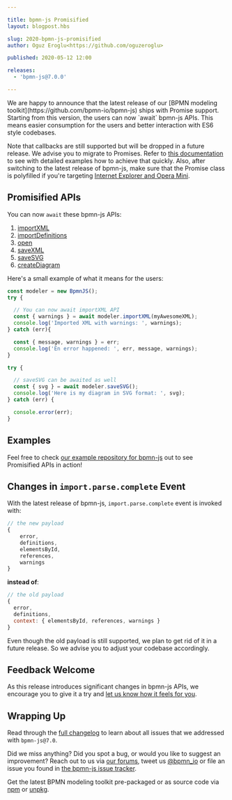 ```yaml
---

title: bpmn-js Promisified
layout: blogpost.hbs

slug: 2020-bpmn-js-promisified
author: Oguz Eroglu<https://github.com/oguzeroglu>

published: 2020-05-12 12:00

releases:
  - 'bpmn-js@7.0.0'

---
```



<p class="introduction">
We are happy to announce that the latest release of our [BPMN modeling toolkit](https://github.com/bpmn-io/bpmn-js) ships with Promise support. Starting from this version, the users can now `await` bpmn-js APIs. This means easier consumption for the users and better interaction with ES6 style codebases.
</p>

<!-- continue -->

Note that callbacks are still supported but will be dropped in a future release. We advise you to migrate to Promises. Refer to [this documentation](http://bpmn.io/l/moving-to-promises) to see with detailed examples how to achieve that quickly. Also, after switching to the latest release of bpmn-js, make sure that the Promise class is polyfilled if you're targeting [Internet Explorer and Opera Mini](https://caniuse.com/#feat=promises).


## Promisified APIs

You can now `await` these bpmn-js APIs:

 1. [importXML](https://github.com/bpmn-io/bpmn-js-callbacks-to-promises#importXML)
 2. [importDefinitions](https://github.com/bpmn-io/bpmn-js-callbacks-to-promises#importDefinitions)
 3. [open](https://github.com/bpmn-io/bpmn-js-callbacks-to-promises#open)
 4. [saveXML](https://github.com/bpmn-io/bpmn-js-callbacks-to-promises#saveXML)
 5. [saveSVG](https://github.com/bpmn-io/bpmn-js-callbacks-to-promises#saveSVG)
 6. [createDiagram](https://github.com/bpmn-io/bpmn-js-callbacks-to-promises#createDiagram)


 Here's a small example of what it means for the users:

```javascript
const modeler = new BpmnJS();
try {

  // You can now await importXML API
  const { warnings } = await modeler.importXML(myAwesomeXML);
  console.log('Imported XML with warnings: ', warnings);
} catch (err){

  const { message, warnings } = err;
  console.log('En error happened: ', err, message, warnings);
}

try {

  // saveSVG can be awaited as well
  const { svg } = await modeler.saveSVG();
  console.log('Here is my diagram in SVG format: ', svg);
} catch (err) {

  console.error(err);
}
```


## Examples

Feel free to check [our example repository for bpmn-js](https://github.com/bpmn-io/bpmn-js-examples) out to see Promisified APIs in action!


## Changes in `import.parse.complete` Event

With the latest release of bpmn-js, `import.parse.complete` event is invoked with:

```javascript
// the new payload
{
	error,
	definitions,
	elementsById,
	references,
	warnings
}
```

**instead of**:
```javascript
// the old payload
{
  error,
  definitions,
  context: { elementsById, references, warnings }
}
```

Even though the old payload is still supported, we plan to get rid of it in a future release. So we advise you to adjust your codebase accordingly.


## Feedback Welcome

As this release introduces significant changes in bpmn-js APIs, we encourage you to give it a try and [let us know how it feels for you](https://forum.bpmn.io/).


## Wrapping Up

Read through the [full changelog](https://github.com/bpmn-io/bpmn-js/blob/master/CHANGELOG.md) to learn about all issues that we addressed with `bpmn-js@7.0`.

Did we miss anything? Did you spot a bug, or would you like to suggest an improvement? Reach out to us via [our forums](https://forum.bpmn.io/), tweet us [@bpmn_io](https://twitter.com/bpmn_io) or file an issue you found in [the bpmn-js issue tracker](https://github.com/bpmn-io/bpmn-js/issues).

Get the latest BPMN modeling toolkit pre-packaged or as source code via [npm](https://www.npmjs.com/package/bpmn-js) or [unpkg](https://unpkg.com/bpmn-js/).
